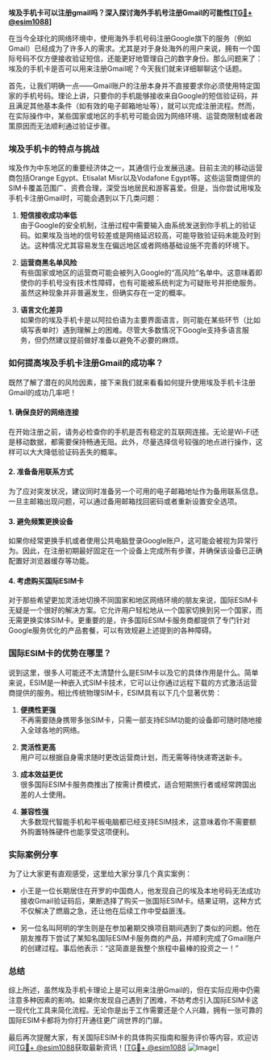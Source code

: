 **埃及手机卡可以注册gmail吗？深入探讨海外手机号注册Gmail的可能性[[TG💪+ @esim1088](https://t.me/s/esim1088)]**

在当今全球化的网络环境中，使用海外手机号码注册Google旗下的服务（例如Gmail）已经成为了许多人的需求。尤其是对于身处海外的用户来说，拥有一个国际号码不仅方便接收验证短信，还能更好地管理自己的数字身份。那么问题来了：埃及的手机卡是否可以用来注册Gmail呢？今天我们就来详细聊聊这个话题。

首先，让我们明确一点——Gmail账户的注册本身并不直接要求你必须使用特定国家的手机号码。理论上讲，只要你的手机能够接收来自Google的短信验证码，并且满足其他基本条件（如有效的电子邮箱地址等），就可以完成注册流程。然而，在实际操作中，某些国家或地区的手机号可能会因为网络环境、运营商限制或者政策原因而无法顺利通过验证步骤。

### 埃及手机卡的特点与挑战

埃及作为中东地区的重要经济体之一，其通信行业发展迅速。目前主流的移动运营商包括Orange Egypt、Etisalat Misr以及Vodafone Egypt等。这些运营商提供的SIM卡覆盖范围广、资费合理，深受当地居民和游客喜爱。但是，当你尝试用埃及手机卡注册Gmail时，可能会遇到以下几类问题：

1. **短信接收成功率低**  
   由于Google的安全机制，注册过程中需要输入由系统发送到你手机上的验证码。如果埃及当地的信号较差或是网络延迟较高，可能导致验证码未能及时到达。这种情况尤其容易发生在偏远地区或者网络基础设施不完善的环境下。

2. **运营商黑名单风险**  
   有些国家或地区的运营商可能会被列入Google的“高风险”名单中。这意味着即使你的手机号没有技术性障碍，也有可能被系统判定为可疑账号并拒绝服务。虽然这种现象并非普遍发生，但确实存在一定的概率。

3. **语言文化差异**  
   如果你的埃及手机卡是以阿拉伯语为主要界面语言，则可能在某些环节（比如填写表单时）遇到理解上的困难。尽管大多数情况下Google支持多语言服务，但仍然建议提前做好准备以避免不必要的麻烦。

### 如何提高埃及手机卡注册Gmail的成功率？

既然了解了潜在的风险因素，接下来我们就来看看如何提升使用埃及手机卡注册Gmail的成功几率吧！

#### 1. 确保良好的网络连接
在开始注册之前，请务必检查你的手机是否有稳定的互联网连接。无论是Wi-Fi还是移动数据，都需要保持畅通无阻。此外，尽量选择信号较强的地点进行操作，这样可以大大降低验证码丢失的概率。

#### 2. 准备备用联系方式
为了应对突发状况，建议同时准备另一个可用的电子邮箱地址作为备用联系信息。一旦主邮箱出现问题，可以通过备用邮箱找回密码或者重新设置安全选项。

#### 3. 避免频繁更换设备
如果你经常更换手机或者使用公共电脑登录Google账户，这可能会被视为异常行为。因此，在注册初期最好固定在一个设备上完成所有步骤，并确保该设备已正确配置好浏览器缓存等功能。

#### 4. 考虑购买国际ESIM卡
对于那些希望更加灵活地切换不同国家和地区网络环境的朋友来说，国际ESIM卡无疑是一个很好的解决方案。它允许用户轻松地从一个国家切换到另一个国家，而无需更换实体SIM卡。更重要的是，许多国际ESIM卡服务商都提供了专门针对Google服务优化的产品套餐，可以有效规避上述提到的各种障碍。

### 国际ESIM卡的优势在哪里？

说到这里，很多人可能还不太清楚什么是ESIM卡以及它的具体作用是什么。简单来说，ESIM是一种嵌入式SIM卡技术，它可以让你通过远程下载的方式激活运营商提供的服务。相比传统物理SIM卡，ESIM具有以下几个显著优势：

1. **便携性更强**  
   不再需要随身携带多张SIM卡，只需一部支持ESIM功能的设备即可随时随地接入全球各地的网络。

2. **灵活性更高**  
   用户可以根据自身需求随时更改运营商计划，而无需等待快递寄送新卡。

3. **成本效益更优**  
   很多国际ESIM卡服务商推出了按需计费模式，适合短期旅行者或经常跨国出差的人士使用。

4. **兼容性强**  
   大多数现代智能手机和平板电脑都已经支持ESIM技术，这意味着你不需要额外购置特殊硬件也能享受这项便利。

### 实际案例分享

为了让大家更有直观感受，这里给大家分享几个真实案例：

- 小王是一位长期居住在开罗的中国商人，他发现自己的埃及本地号码无法成功接收Gmail验证码后，果断选择了购买一张国际ESIM卡。结果证明，这种方式不仅解决了燃眉之急，还让他在后续工作中受益匪浅。

- 另一位名叫阿明的学生则是在参加暑期交换项目期间遇到了类似的问题。他在朋友推荐下尝试了某知名国际ESIM卡服务商的产品，并顺利完成了Gmail账户的创建过程。事后他表示：“这简直是我整个旅程中最棒的投资之一！”

### 总结

综上所述，虽然埃及手机卡理论上是可以用来注册Gmail的，但在实际应用中仍需注意多种因素的影响。如果你发现自己遇到了困难，不妨考虑引入国际ESIM卡这一现代化工具来简化流程。无论你是出于工作需要还是个人兴趣，拥有一张可靠的国际ESIM卡都将为你打开通往更广阔世界的门扉。

最后再次提醒大家，有关国际ESIM卡的具体购买指南和服务评价等内容，欢迎访问[TG💪+ @esim1088](https://t.me/s/esim1088)获取最新资讯！[[TG💪+ @esim1088](https://t.me/s/esim1088) ![Image](https://i.postimg.cc/4NQfJmqS/Snipaste-2025-05-13-00-14-12.png)]